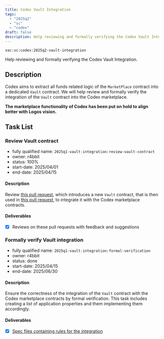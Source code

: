 ```yaml
---
title: Codex Vault Integration
tags:
  - "2025q2"
  - "sc"
  - "codex"
draft: false
description: Help reviewing and formally verifying the Codex Vault Integration.
---
```


`vac:sc:codex:2025q2-vault-integration`

Help reviewing and formally verifying the Codex Vault Integration.

## Description

Codex aims to extract all funds related logic of the `MarketPlace` contract into a dedicated `Vault` contract. We will help review and formally verify the integration of the `Vault` contract into the Codex marketplace.

**The marketplace functionality of Codex has been put on hold to align better with Logos vision.**

## Task List

### Review Vault contract

* fully qualified name: `2025q1-vault-integration:review-vault-contract`
* owner: r4bbit
* status: 100%
* start-date: 2025/04/01
* end-date: 2025/04/15

#### Description

Review [this pull request](https://github.com/codex-storage/codex-contracts-eth/pull/220),
which introduces a new `Vault` contract, that is then used in [this pull request](https://github.com/codex-storage/codex-contracts-eth/pull/223),
to integrate it with the Codex marketplace contracts.

#### Deliverables

- [x] Reviews on these pull requests with feedback and suggestions

### Formally verify Vault integration

* fully qualified name: `2025q1-vault-integration:formal-verification`
* owner: r4bbit
* status: done
* start-date: 2025/04/15
* end-date: 2025/06/30

#### Description

Ensure the correctness of the integration of the `Vault` contract with the Codex marketplace contracts by formal verification. 
This task includes creating a list of application properties and them implementing them accordingly.

#### Deliverables

- [x] [Spec files containing rules for the integration](https://github.com/codex-storage/codex-contracts-eth/pull/242)
